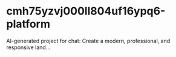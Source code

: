 # cmh75yzvj000ll804uf16ypq6-platform
AI-generated project for chat: Create a modern, professional, and responsive land...

